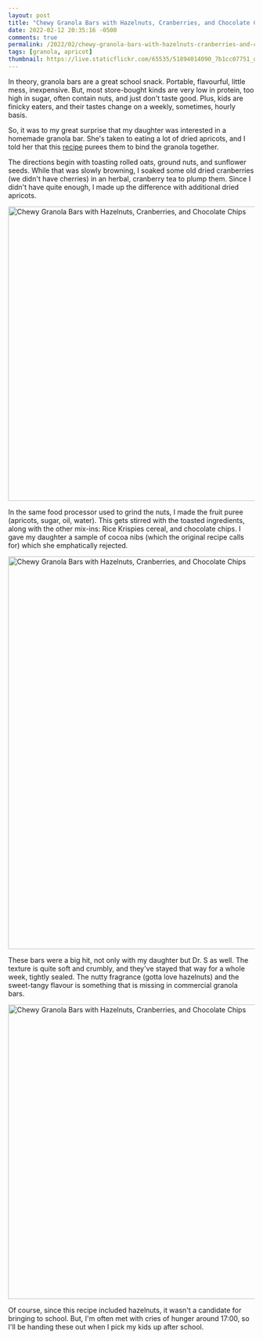```yaml
---
layout: post
title: "Chewy Granola Bars with Hazelnuts, Cranberries, and Chocolate Chips"
date: 2022-02-12 20:35:16 -0500
comments: true
permalink: /2022/02/chewy-granola-bars-with-hazelnuts-cranberries-and-chocolate-chips.html
tags: [granola, apricot]
thumbnail: https://live.staticflickr.com/65535/51894014090_7b1cc07751_q.jpg
---
```


In theory, granola bars are a great school snack. Portable,
flavourful, little mess, inexpensive. But, most store-bought
kinds are very low in protein, too high in sugar, often
contain nuts, and just don't taste good. Plus, kids
are finicky eaters, and their tastes change on a weekly,
sometimes, hourly basis.

So, it was to my great surprise that my daughter was 
interested in a homemade granola bar. She's taken to
eating a lot of dried apricots, and I told her that
this [recipe](https://www.hezzi-dsbooksandcooks.com/chewy-granola-bars-pecans-cranberries/) purees them to bind the granola together.

The directions begin with toasting rolled oats, ground nuts,
and sunflower seeds. While that was slowly browning, I soaked
some old dried cranberries (we didn't have cherries) in an herbal,
cranberry tea to plump them. Since I didn't have quite enough, I
made up the difference with additional dried apricots.

<a data-flickr-embed="true" href="https://www.flickr.com/photos/gnuf/51894014040/in/photostream/" title="Chewy Granola Bars with Hazelnuts, Cranberries, and Chocolate Chips"><img src="https://live.staticflickr.com/65535/51894014040_13a982996a_c.jpg" width="800" height="600" alt="Chewy Granola Bars with Hazelnuts, Cranberries, and Chocolate Chips"></a><script async src="//embedr.flickr.com/assets/client-code.js" charset="utf-8"></script>

In the same food processor used to grind the nuts, I made the
fruit puree (apricots, sugar, oil, water). This gets stirred 
with the toasted ingredients, along with the other mix-ins:
Rice Krispies cereal, and chocolate chips. I gave my daughter
a sample of cocoa nibs (which the original recipe calls for) 
which she emphatically rejected.

<a data-flickr-embed="true" href="https://www.flickr.com/photos/gnuf/51894014090/in/photostream/" title="Chewy Granola Bars with Hazelnuts, Cranberries, and Chocolate Chips"><img src="https://live.staticflickr.com/65535/51894014090_7b1cc07751_c.jpg" width="800" height="800" alt="Chewy Granola Bars with Hazelnuts, Cranberries, and Chocolate Chips"></a><script async src="//embedr.flickr.com/assets/client-code.js" charset="utf-8"></script>

These bars were a big hit, not only with my daughter but Dr. S
as well. The texture is quite soft and crumbly, and they've
stayed that way for a whole week, tightly sealed. The nutty
fragrance (gotta love hazelnuts) and the sweet-tangy flavour
is something that is missing in commercial granola bars.

<a data-flickr-embed="true" href="https://www.flickr.com/photos/gnuf/51894014105/in/photostream/" title="Chewy Granola Bars with Hazelnuts, Cranberries, and Chocolate Chips"><img src="https://live.staticflickr.com/65535/51894014105_9d7437c662_c.jpg" width="800" height="600" alt="Chewy Granola Bars with Hazelnuts, Cranberries, and Chocolate Chips"></a><script async src="//embedr.flickr.com/assets/client-code.js" charset="utf-8"></script>

Of course, since this recipe included hazelnuts, it wasn't
a candidate for bringing to school. But, I'm often met with cries 
of hunger around 17:00, so I'll be handing these out when I
pick my kids up after school.

